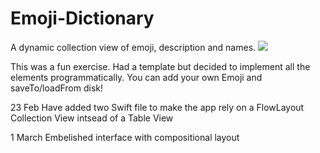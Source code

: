 # Emoji-Dictionary

A dynamic collection view of emoji, description and names.
![](https://github.com/Salubrejoe/Emoji-Dictionary/blob/main/First.GIF)


This was a fun exercise. Had a template but decided to implement all the elements programmatically.
You can add your own Emoji and saveTo/loadFrom disk!

23 Feb Have added two Swift file to make the app rely on a FlowLayout Collection View intsead of a Table View

1 March Embelished interface with compositional layout
